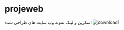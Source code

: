 # projeweb
اسکرین و لینک نمونه وب سایت های طراحی شده
![download1](https://github.com/mohammadmosavi1991/projeweb/assets/148757374/d69f24b4-659f-4037-91fe-e9b9b2e19501)
